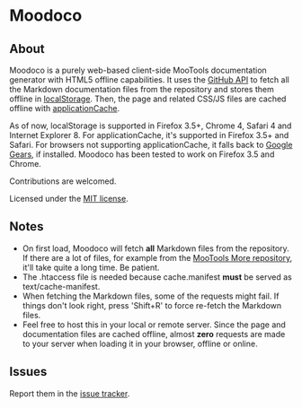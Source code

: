 Moodoco
=======

About
-----

Moodoco is a purely web-based client-side MooTools documentation generator with HTML5 offline capabilities. It uses the [GitHub API](http://develop.github.com/) to fetch all the Markdown documentation files from the repository and stores them offline in [localStorage](http://dev.w3.org/html5/webstorage/). Then, the page and related CSS/JS files are cached offline with [applicationCache](http://www.w3.org/TR/html5/offline.html).

As of now, localStorage is supported in Firefox 3.5+, Chrome 4, Safari 4 and Internet Explorer 8. For applicationCache, it's supported in Firefox 3.5+ and Safari. For browsers not supporting applicationCache, it falls back to [Google Gears](http://code.google.com/apis/gears/), if installed. Moodoco has been tested to work on Firefox 3.5 and Chrome.

Contributions are welcomed.

Licensed under the [MIT license](http://www.opensource.org/licenses/mit-license.php).

Notes
-----

* On first load, Moodoco will fetch **all** Markdown files from the repository. If there are a lot of files, for example from the [MooTools More repository](http://github.com/mootools/mootools-more/), it'll take quite a long time. Be patient.
* The .htaccess file is needed because cache.manifest **must** be served as text/cache-manifest.
* When fetching the Markdown files, some of the requests might fail. If things don't look right, press 'Shift+R' to force re-fetch the Markdown files.
* Feel free to host this in your local or remote server. Since the page and documentation files are cached offline, almost **zero** requests are made to your server when loading it in your browser, offline or online.

Issues
------

Report them in the [issue tracker](http://github.com/cheeaun/moodoco/issues).
